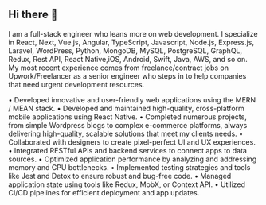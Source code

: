 ## Hi there 👋

I am a full-stack engineer who leans more on web development.
I specialize in React, Next, Vue.js, Angular, TypeScript, Javascript, Node.js, Express.js, Laravel, WordPress, Python, 
MongoDB, MySQL, PostgreSQL, GraphQL, Redux, Rest API, React Native,iOS, Android, Swift, Java, AWS, and so on.
My most recent experience comes from freelance/contract jobs on Upwork/Freelancer as a senior engineer who steps in to help companies that need urgent development resources.

• Developed innovative and user-friendly web applications using the MERN / MEAN stack.
• Developed and maintained high-quality, cross-platform mobile applications using React Native.
• Completed numerous projects, from simple Wordpress blogs to complex e-commerce platforms, always delivering 
high-quality, scalable solutions that meet my clients needs.
• Collaborated with designers to create pixel-perfect UI and UX experiences.
• Integrated RESTful APIs and backend services to connect apps to data sources.
• Optimized application performance by analyzing and addressing memory and CPU bottlenecks.
• Implemented testing strategies and tools like Jest and Detox to ensure robust and bug-free code.
• Managed application state using tools like Redux, MobX, or Context API.
• Utilized CI/CD pipelines for efficient deployment and app updates.
